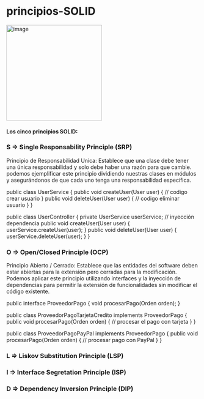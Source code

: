 # principios-SOLID
<img src="https://brandslogos.com/wp-content/uploads/images/large/java-logo-1.png" alt="image" width="250" height="250">

#### Los cinco principios SOLID: 
### S => Single Responsability Principle (SRP) 
Principio de Responsabilidad Unica: Establece que una clase debe tener una única responsabilidad y solo debe haber una razón para que cambie. podemos ejemplificar este principio dividiendo nuestras clases en módulos y asegurándonos de que cada uno tenga una responsabilidad específica.

public class UserService 
{
    public void createUser(User user) 
    {
        // codigo crear usuario
    }
    public void deleteUser(User user) 
    {
        // codigo eliminar usuario
    }
}

public class UserController 
{
    private UserService userService;
    // inyección dependencia
    public void createUser(User user)
    {
        userService.createUser(user);
    }
    public void deleteUser(User user) 
    {
        userService.deleteUser(user);
    }
}

### O => Open/Closed Principle (OCP) 
Principio Abierto / Cerrado: Establece que las entidades del software deben estar abiertas para la extensión pero cerradas para la modificación. Podemos aplicar este principio utilizando interfaces y la inyección de dependencias para permitir la extensión de funcionalidades sin modificar el código existente.

public interface ProveedorPago 
{
    void procesarPago(Orden orden);
}

public class ProveedorPagoTarjetaCredito implements ProveedorPago 
{
    public void procesarPago(Orden orden) 
    {
        // procesar el pago con tarjeta
    }
}

public class ProveedorPagoPayPal implements ProveedorPago 
{
    public void procesarPago(Orden orden) 
    {
        // procesar pago con PayPal
    }
}

### L => Liskov Substitution Principle (LSP) 

### I => Interface Segretation Principle (ISP) 

### D => Dependency Inversion Principle (DIP) 
